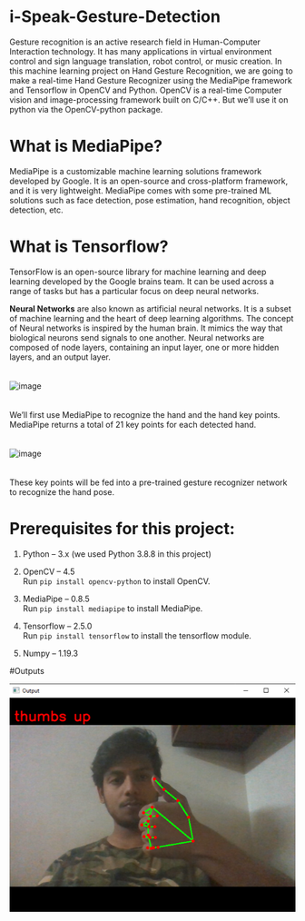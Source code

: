# i-Speak-Gesture-Detection
Gesture recognition is an active research field in Human-Computer Interaction technology. It has many applications in virtual environment control and sign language translation, robot control, or music creation. In this machine learning project on Hand Gesture Recognition, we are going to make a real-time Hand Gesture Recognizer using the MediaPipe framework and Tensorflow in OpenCV and Python.
OpenCV is a real-time Computer vision and image-processing framework built on C/C++. But we’ll use it on python via the OpenCV-python package.

# What is MediaPipe?
MediaPipe is a customizable machine learning solutions framework developed by Google. It is an open-source and cross-platform framework, and it is very lightweight. MediaPipe comes with some pre-trained ML solutions such as face detection, pose estimation, hand recognition, object detection, etc.

# What is Tensorflow?
TensorFlow is an open-source library for machine learning and deep learning developed by the Google brains team. It can be used across a range of tasks but has a particular focus on deep neural networks.

<B>Neural Networks</B> are also known as artificial neural networks. It is a subset of machine learning and the heart of deep learning algorithms. The concept of Neural networks is inspired by the human brain. It mimics the way that biological neurons send signals to one another. Neural networks are composed of node layers, containing an input layer, one or more hidden layers, and an output layer.
<Br>
  <Br>
    <Br>
![image](https://techvidvan.com/tutorials/wp-content/uploads/sites/2/2021/07/ann.jpg)
<Br>
  <Br>
    <Br>
We’ll first use MediaPipe to recognize the hand and the hand key points. MediaPipe returns a total of 21 key points for each detected hand.
<br>
      <Br>
        <Br>
![image](https://user-images.githubusercontent.com/55156585/166136949-74a4da82-8bd3-49d7-bf8e-5eabc34e4df0.png)
<Br>
  <Br>
    <Br>
These key points will be fed into a pre-trained gesture recognizer network to recognize the hand pose.

# Prerequisites for this project:
1. Python – 3.x (we used Python 3.8.8 in this project)<Br>

2. OpenCV – 4.5<Br>
Run ```pip install opencv-python``` to install OpenCV.

3. MediaPipe – 0.8.5<Br>
Run ```pip install mediapipe``` to install MediaPipe.

4. Tensorflow – 2.5.0 <Br>
Run ```pip install tensorflow``` to install the tensorflow module.

5. Numpy – 1.19.3

#Outputs
      
![image](Outputs/img1.png)
